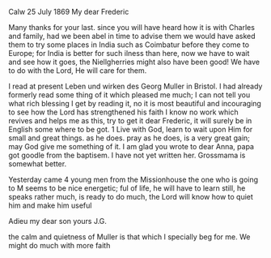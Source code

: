  Calw 25 July 1869
My dear Frederic

Many thanks for your last. since you will have heard how it is with Charles and family, had we been abel in time to advise them we would have asked them to try some places in India such as Coimbatur before they come to Europe; for India is better for such ilness than here, now we have to wait and see how it goes, the Niellgherries might also have been good! We have to do with the Lord, He will care for them.

I read at present Leben und wirken des Georg Muller in Bristol. I had already formerly read some thing of it which pleased me much; I can not tell you what rich blessing I get by reading it, no it is most beautiful and incouraging to see how the Lord has strengthened his faith I know no work which revives and helps me as this, try to get it dear Frederic, it will surely be in English some where to be got. <Ich will Dirs schicken>1 Live with God, learn to wait upon Him for small and great things. as he does. pray as he does, is a very great gain; may God give me something of it. I am glad you wrote to dear Anna, papa got goodle from the baptisem. I have not yet written her. Grossmama is somewhat better.

Yesterday came 4 young men from the Missionhouse the one who is going to M seems to be nice energetic; ful of life, he will have to learn still, he speaks rather much, is ready to do much, the Lord will know how to quiet him and make him useful

 Adieu my dear son
 yours J.G.

the calm and quietness of Muller is that which I specially beg for me. We might do much with more faith
